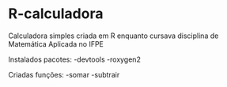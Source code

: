 # R-calculadora
Calculadora simples criada em R enquanto cursava disciplina de Matemática Aplicada no IFPE

Instalados pacotes:
-devtools
-roxygen2

Criadas funções:
-somar
-subtrair
